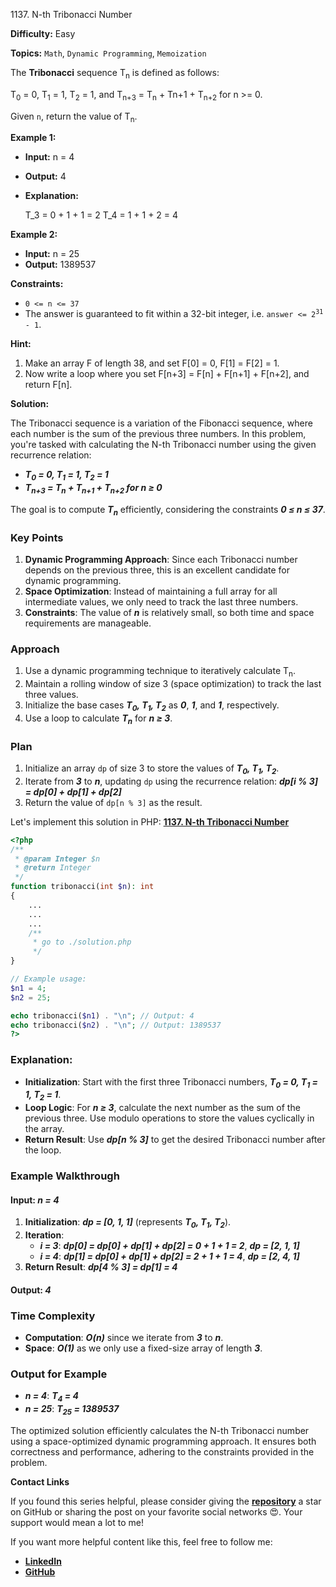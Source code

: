 1137\. N-th Tribonacci Number

**Difficulty:** Easy

**Topics:** `Math`, `Dynamic Programming`, `Memoization`

The **Tribonacci** sequence T<sub>n</sub> is defined as follows:

T<sub>0</sub> = 0, T<sub>1</sub> = 1, T<sub>2</sub> = 1, and T<sub>n+3</sub> = T<sub>n</sub> + Tn+1 + T<sub>n+2</sub> for n >= 0.

Given `n`, return the value of T<sub>n</sub>.

**Example 1:**

- **Input:** n = 4
- **Output:** 4
- **Explanation:** 


    T_3 = 0 + 1 + 1 = 2
    T_4 = 1 + 1 + 2 = 4

**Example 2:**

- **Input:** n = 25
- **Output:** 1389537 


**Constraints:**

- <code>0 <= n <= 37</code>
- The answer is guaranteed to fit within a 32-bit integer, i.e. <code>answer <= 2<sup>31</sup> - 1</code>.


**Hint:**
1. Make an array F of length 38, and set F[0] = 0, F[1] = F[2] = 1.
2. Now write a loop where you set F[n+3] = F[n] + F[n+1] + F[n+2], and return F[n].



**Solution:**

The Tribonacci sequence is a variation of the Fibonacci sequence, where each number is the sum of the previous three numbers. In this problem, you're tasked with calculating the N-th Tribonacci number using the given recurrence relation:
- _**T<sub>0</sub> = 0, T<sub>1</sub> = 1, T<sub>2</sub> = 1**_
- _**T<sub>n+3</sub> = T<sub>n</sub> + T<sub>n+1</sub> + T<sub>n+2</sub> for n ≥ 0**_

The goal is to compute _**T<sub>n</sub>**_ efficiently, considering the constraints _**0 ≤ n ≤ 37**_.


### **Key Points**
1. **Dynamic Programming Approach**: Since each Tribonacci number depends on the previous three, this is an excellent candidate for dynamic programming.
2. **Space Optimization**: Instead of maintaining a full array for all intermediate values, we only need to track the last three numbers.
3. **Constraints**: The value of _**n**_ is relatively small, so both time and space requirements are manageable.


### **Approach**
1. Use a dynamic programming technique to iteratively calculate T<sub>n</sub>.
2. Maintain a rolling window of size 3 (space optimization) to track the last three values.
3. Initialize the base cases _**T<sub>0</sub>, T<sub>1</sub>, T<sub>2</sub>**_ as _**0**_, _**1**_, and _**1**_, respectively.
4. Use a loop to calculate _**T<sub>n</sub>**_ for _**n ≥ 3**_.


### **Plan**
1. Initialize an array `dp` of size 3 to store the values of _**T<sub>0</sub>, T<sub>1</sub>, T<sub>2</sub>**_.
2. Iterate from _**3**_ to _**n**_, updating `dp` using the recurrence relation: _**dp[i % 3] = dp[0] + dp[1] + dp[2]**_
3. Return the value of `dp[n % 3]` as the result.

Let's implement this solution in PHP: **[1137. N-th Tribonacci Number](https://github.com/mah-shamim/leet-code-in-php/tree/main/algorithms/001137-n-th-tribonacci-number/solution.php)**

```php
<?php
/**
 * @param Integer $n
 * @return Integer
 */
function tribonacci(int $n): int
{
    ...
    ...
    ...
    /**
     * go to ./solution.php
     */
}

// Example usage:
$n1 = 4;
$n2 = 25;

echo tribonacci($n1) . "\n"; // Output: 4
echo tribonacci($n2) . "\n"; // Output: 1389537
?>
```

### Explanation:

- **Initialization**: Start with the first three Tribonacci numbers, _**T<sub>0</sub> = 0, T<sub>1</sub> = 1, T<sub>2</sub> = 1**_.
- **Loop Logic**: For _**n ≥ 3**_, calculate the next number as the sum of the previous three. Use modulo operations to store the values cyclically in the array.
- **Return Result**: Use _**dp[n % 3]**_ to get the desired Tribonacci number after the loop.


### **Example Walkthrough**
#### Input: _**n = 4**_
1. **Initialization**: _**dp = [0, 1, 1]**_ (represents _**T<sub>0</sub>, T<sub>1</sub>, T<sub>2</sub>**_).
2. **Iteration**:
    - _**i = 3**_: _**dp[0] = dp[0] + dp[1] + dp[2] = 0 + 1 + 1 = 2**_, _**dp = [2, 1, 1]**_
    - _**i = 4**_: _**dp[1] = dp[0] + dp[1] + dp[2] = 2 + 1 + 1 = 4**_, _**dp = [2, 4, 1]**_
3. **Return Result**: _**dp[4 % 3] = dp[1] = 4**_

#### Output: _**4**_

### **Time Complexity**
- **Computation**: _**O(n)**_ since we iterate from _**3**_ to _**n**_.
- **Space**: _**O(1)**_ as we only use a fixed-size array of length _**3**_.

### **Output for Example**
- _**n = 4**_: _**T<sub>4</sub> = 4**_
- _**n = 25**_: _**T<sub>25</sub> = 1389537**_


The optimized solution efficiently calculates the N-th Tribonacci number using a space-optimized dynamic programming approach. It ensures both correctness and performance, adhering to the constraints provided in the problem.

**Contact Links**

If you found this series helpful, please consider giving the **[repository](https://github.com/mah-shamim/leet-code-in-php)** a star on GitHub or sharing the post on your favorite social networks 😍. Your support would mean a lot to me!

If you want more helpful content like this, feel free to follow me:

- **[LinkedIn](https://www.linkedin.com/in/arifulhaque/)**
- **[GitHub](https://github.com/mah-shamim)**